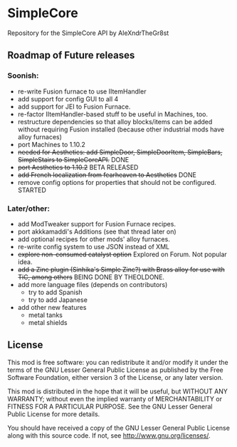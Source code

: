 SimpleCore
==========

Repository for the SimpleCore API by AleXndrTheGr8st


Roadmap of Future releases
--------------------------

### Soonish:

- re-write Fusion furnace to use IItemHandler
- add support for config GUI to all 4
- add support for JEI to Fusion Furnace.
- re-factor IItemHandler-based stuff to be useful in Machines, too.
- restructure dependencies so that alloy blocks/items can be added without
requiring Fusion installed (because other industrial mods have alloy furnaces)
- port Machines to 1.10.2
- ~~needed for Aesthetics: add SimpleDoor, SimpleDoorItem, SimpleBars, SimpleStairs to SimpleCoreAPI.~~ DONE
- ~~port Aesthetics to 1.10.2~~ BETA RELEASED
- ~~add French localization from fearheaven to Aesthetics~~ DONE
- remove config options for properties that should not be configured. STARTED 

### Later/other:

- add ModTweaker support for Fusion Furnace recipes.
- port akkkamaddi's Additions (see that thread later on)
- add optional recipes for other mods' alloy furnaces.
- re-write config system to use JSON instead of XML
- ~~explore non-consumed catalyst option~~ Explored on Forum. Not popular idea.
- ~~add a Zinc plugin (Sinhika's Simple Zinc?) with Brass alloy for use with
TiC, among others~~ BEING DONE BY THEOLDONE.
- add more language files (depends on contributors)
  + try to add Spanish
  + try to add Japanese
- add other new features
  + metal tanks
  + metal shields

License
-------

This mod is free software: you can redistribute it and/or modify it under the
terms of the GNU Lesser General Public License as published by the Free
Software Foundation, either version 3 of the License, or any later version.

This mod is distributed in the hope that it will be useful, but WITHOUT ANY
WARRANTY; without even the implied warranty of MERCHANTABILITY or FITNESS FOR A
PARTICULAR PURPOSE.  See the GNU Lesser General Public License for more
details.

You should have received a copy of the GNU Lesser General Public License along
with this source code.  If not, see <http://www.gnu.org/licenses/>.
